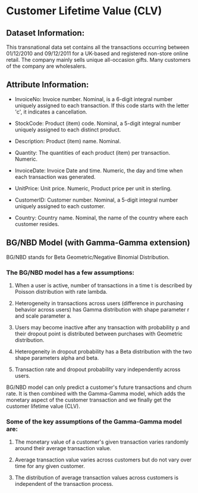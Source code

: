 # Customer Lifetime Value (CLV) 

## Dataset Information:

This transnational data set contains all the transactions occurring between 01/12/2010 and 09/12/2011 for a UK-based and registered non-store online retail. The company mainly sells unique all-occasion gifts. Many customers of the company are wholesalers.

## Attribute Information:

* InvoiceNo: Invoice number. Nominal, is a 6-digit integral number uniquely assigned to each transaction. If this code starts with the letter 'c', it indicates a cancellation.

* StockCode: Product (item) code. Nominal, a 5-digit integral number uniquely assigned to each distinct product.

* Description: Product (item) name. Nominal.

* Quantity: The quantities of each product (item) per transaction. Numeric.

* InvoiceDate: Invoice Date and time. Numeric, the day and time when each transaction was generated.

* UnitPrice: Unit price. Numeric, Product price per unit in sterling.

* CustomerID: Customer number. Nominal, a 5-digit integral number uniquely assigned to each customer.

* Country: Country name. Nominal, the name of the country where each customer resides.


## BG/NBD Model (with Gamma-Gamma extension)

BG/NBD stands for Beta Geometric/Negative Binomial Distribution.

### The BG/NBD model has a few assumptions:

1. When a user is active, number of transactions in a time t is described by Poisson distribution with rate lambda.

2. Heterogeneity in transactions across users (difference in purchasing behavior across users) has Gamma distribution with shape parameter r and scale parameter a.

3. Users may become inactive after any transaction with probability p and their dropout point is distributed between purchases with Geometric distribution.

4. Heterogeneity in dropout probability has a Beta distribution with the two shape parameters alpha and beta.

5. Transaction rate and dropout probability vary independently across users.

BG/NBD model can only predict a customer's future transactions and churn rate. It is then combined with the Gamma-Gamma model, which adds the monetary aspect of the customer transaction and we finally get the customer lifetime value (CLV).


### Some of the key assumptions of the Gamma-Gamma model are:

1. The monetary value of a customer's given transaction varies randomly around their average transaction value.

2. Average transaction value varies across customers but do not vary over time for any given customer.

3. The distribution of average transaction values across customers is independent of the transaction process.
